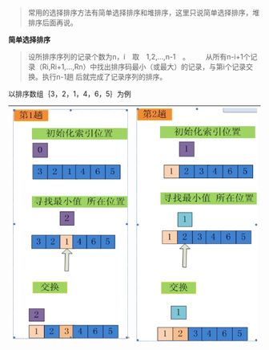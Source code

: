 > 常用的选择排序方法有简单选择排序和堆排序，这里只说简单选择排序，堆排序后面再说。

**简单选择排序**

> 设所排序序列的记录个数为n，i　取　1,2,…,n-1　。 　　从所有n-i+1个记录（Ri,Ri+1,…,Rn）中找出排序码最小（或最大）的记录，与第i个记录交换。执行n-1趟 后就完成了记录序列的排序。

以排序数组｛3，2，1，4，6，5｝为例

| ![](/assets/import5.2.png) | ![](/assets/import5.2.1.png) |
| :---: | :---: |






